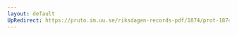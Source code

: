 ```yaml
---
layout: default
UpRedirect: https://pruto.im.uu.se/riksdagen-records-pdf/1874/prot-1874--ak--131/prot-1874--ak--131_002.pdf
---
```

